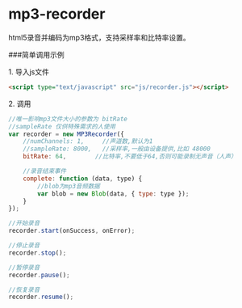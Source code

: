 # mp3-recorder
html5录音并编码为mp3格式，支持采样率和比特率设置。

###简单调用示例

1\. 导入js文件
```html
<script type="text/javascript" src="js/recorder.js"></script>
```

2\. 调用
```js
//唯一影响mp3文件大小的参数为 bitRate
//sampleRate 仅供特殊需求的人使用
var recorder = new MP3Recorder({
    //numChannels: 1,     //声道数,默认为1
    //sampleRate: 8000,   //采样率,一般由设备提供,比如 48000
    bitRate: 64,        //比特率,不要低于64,否则可能录制无声音（人声）

    //录音结束事件
    complete: function (data, type) {
		//blob为mp3音频数据
        var blob = new Blob(data, { type: type });
    }
});

//开始录音
recorder.start(onSuccess, onError);

//停止录音
recorder.stop();

//暂停录音
recorder.pause();

//恢复录音
recorder.resume();
```